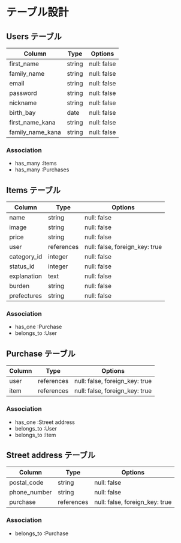 # テーブル設計

## Users テーブル

| Column               | Type   | Options     |
| --------             | ------ | ----------- |
| first_name           | string | null: false |
| family_name          | string | null: false |
| email                | string | null: false |
| password             | string | null: false |
| nickname             | string | null: false |
| birth_bay            | date   | null: false |
| first_name_kana      | string | null: false |
| family_name_kana     | string | null: false |

### Association

- has_many   :Items
- has_many   :Purchases

## Items テーブル

| Column      | Type       | Options                         |
| --------    | ------     | -----------                     |
| name        | string     | null: false                     |
| image       | string     | null: false                     |
| price       | string     | null: false                     |
| user        | references | null: false, foreign_key: true  |
| category_id | integer    | null: false                     |
| status_id   | integer    | null: false                     |
| explanation | text       | null: false                     |
| burden      | string     | null: false                     |
| prefectures | string     | null: false                     |

### Association

- has_one    :Purchase
- belongs_to :User

## Purchase テーブル

| Column               | Type       | Options                        |
| --------             | ------     | -----------                    |
| user                 | references | null: false, foreign_key: true |
| item                 | references | null: false, foreign_key: true |

### Association

- has_one    :Street address
- belongs_to :User
- belongs_to :Item

## Street address テーブル

| Column          | Type       | Options                        |
| --------        | ------     | -----------                    |
| postal_code     | string     | null: false                    |
| phone_number    | string     | null: false                    |
| purchase        | references | null: false, foreign_key: true |

### Association

- belongs_to :Purchase
